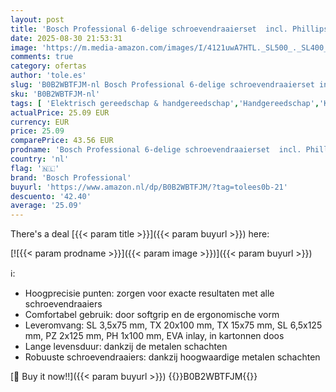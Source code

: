 ```yaml
---
layout: post
title: 'Bosch Professional 6-delige schroevendraaierset  incl. Phillips  sleuf  Torx en Pozidriv  in kartonnen doos '
date: 2025-08-30 21:53:31
image: 'https://m.media-amazon.com/images/I/4121uwA7HTL._SL500_._SL400_.jpg'
comments: true
category: ofertas
author: 'tole.es'
slug: 'B0B2WBTFJM-nl Bosch Professional 6-delige schroevendraaierset incl....'
sku: 'B0B2WBTFJM-nl'
tags: [ 'Elektrisch gereedschap & handgereedschap','Handgereedschap','Klussen & gereedschap','Schroevendraaiers & moersleutels','Schroevendraaiersets','bosch professional','🇳🇱', ]
actualPrice: 25.09 EUR
currency: EUR
price: 25.09
comparePrice: 43.56 EUR
prodname: 'Bosch Professional 6-delige schroevendraaierset  incl. Phillips  sleuf  Torx en Pozidriv  in kartonnen doos '
country: 'nl'
flag: '🇳🇱'
brand: 'Bosch Professional'
buyurl: 'https://www.amazon.nl/dp/B0B2WBTFJM/?tag=tolees0b-21'
descuento: '42.40'
average: '25.09'
---
```


There's a deal [{{< param title >}}]({{< param buyurl >}})  here:

[![{{< param prodname >}}]({{< param image >}})]({{< param buyurl >}})

ℹ️:

- Hoogprecisie punten: zorgen voor exacte resultaten met alle schroevendraaiers
- Comfortabel gebruik: door softgrip en de ergonomische vorm
- Leveromvang: SL 3,5x75 mm, TX 20x100 mm, TX 15x75 mm, SL 6,5x125 mm, PZ 2x125 mm, PH 1x100 mm, EVA inlay, in kartonnen doos
- Lange levensduur: dankzij de metalen schachten
- Robuuste schroevendraaiers: dankzij hoogwaardige metalen schachten

[🛒 Buy it now!!]({{< param buyurl >}})
{{<world>}}B0B2WBTFJM{{</world>}}
